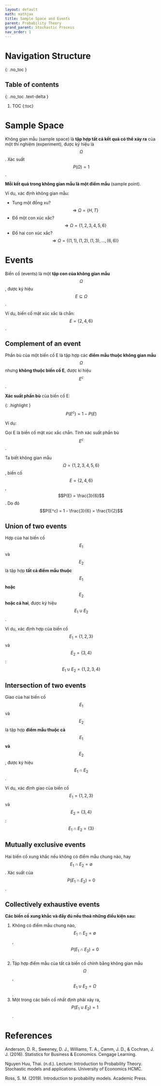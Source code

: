 ```yaml
---
layout: default
math: mathjax
title: Sample Space and Events
parent: Probability Theory
grand_parent: Stochastic Process
nav_order: 1
---
```


# Navigation Structure
{: .no_toc }

## Table of contents
{: .no_toc .text-delta }

1. TOC
{:toc}

# Sample Space

Không gian mẫu (sample space) là **tập hợp tất cả kết quả có thể xảy ra** của một thí nghiệm (experiment), được ký hiệu là $$\Omega$$. Xác suất $$P(\Omega) = 1$$.

**Mỗi kết quả trong không gian mẫu là một điểm mẫu** (sample point).

Ví dụ, xác định không gian mẫu:

- Tung một đồng xu? $$\Rightarrow \Omega = \{H,T\}$$
- Đổ một con xúc xắc? $$\Rightarrow \Omega = \{1,2,3,4,5,6\}$$
- Đổ hai con xúc xắc? $$\Rightarrow \Omega = \{(1,1), (1,2), (1,3), ..., (6,6)\}$$

# Events

Biến cố (events) là một **tập con của không gian mẫu** $$\Omega$$, được ký hiệu $$E \subseteq \Omega$$.

Ví dụ, biến cố mặt xúc xắc là chẵn: $$E = \{2, 4, 6\}$$.

## Complement of an event

Phần bù của một biến cố E là tập hợp các **điểm mẫu thuộc không gian mẫu** $$\Omega$$ nhưng **không thuộc biến cố E**, được kí hiệu $$E^c$$.


**Xác suất phần bù** của biến cố E:

{: .highlight }
$$
P(E^c) = 1 - P(E)
$$

Ví dụ:

Gọi E là biến cố mặt xúc xắc chẵn. Tính xác suất phần bù $$E^c$$.

Ta biết không gian mẫu $$\Omega = \{1, 2, 3, 4, 5, 6\}$$, biến cố $$E = \{2, 4, 6\}$$, $$P(E) = \frac{3}{6}$$. Do đó $$P(E^c) = 1 - \frac{3}{6} = \frac{1}{2}$$


## Union of two events

Hợp của hai biến cố $$E_1$$ và $$E_2$$ là tập hợp **tất cả điểm mẫu thuộc** $$E_1$$ **hoặc** $$E_2$$ **hoặc cả hai**, được ký hiệu $$E_1 \cup E_2$$.

Ví dụ, xác định hợp của biến cố $$E_1 = \{1,2,3\}$$ và $$E_2 = \{3,4\}$$: $$E_1 \cup E_2 = \{1,2,3,4\}$$


## Intersection of two events

Giao của hai biến cố $$E_1$$ và $$E_2$$ là tập hợp **điểm mẫu thuộc cả** $$E_1$$ **và** $$E_2$$, được ký hiệu $$E_1 \cap E_2$$.

Ví dụ, xác định giao của biến cố $$E_1 = \{1,2,3\}$$ và $$E_2 = \{3,4\}$$: $$E_1 \cap E_2 = \{3\}$$


## Mutually exclusive events

Hai biến cố xung khắc nếu không có điểm mẫu chung nào, hay $$E_1 \cap E_2 = \emptyset$$. Xác suất của $$P(E_1 \cap E_2) = 0$$.


## Collectively exhaustive events

**Các biến cố xung khắc và đẩy đủ nếu thoả những điều kiện sau:**

1. Không có điểm mẫu chung nào, $$E_1 \cap E_2 = \emptyset$$, $$P(E_1 \cap E_2) = 0$$.
2. Tập hợp điểm mẫu của tất cả biến cố chính bằng không gian mẫu $$\Omega$$, $$E_1 \cup E_2 = \Omega$$.
3. Một trong các biến cố nhất định phải xảy ra, $$P(E_1 \cup E_2) = 1$$.

# References

Anderson, D. R., Sweeney, D. J., Williams, T. A., Camm, J. D., & Cochran, J. J. (2016). Statistics for Business & Economics. Cengage Learning.

Nguyen Huu, Thai. (n.d.). Lecture: Introduction to Probability Theory. Stochastic models and applications. University of Economics HCMC.

Ross, S. M. (2019). Introduction to probability models. Academic Press.